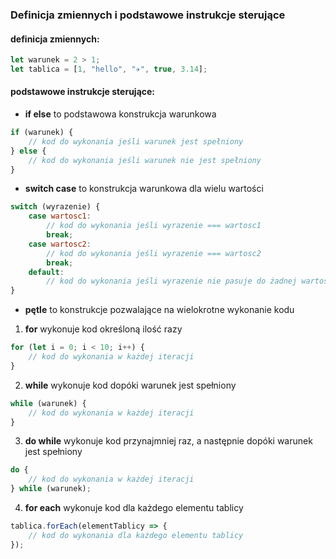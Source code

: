 ### Definicja zmiennych i podstawowe instrukcje sterujące
#### definicja zmiennych:
``` js
let warunek = 2 > 1;
let tablica = [1, "hello", "✈️", true, 3.14];
```
#### podstawowe instrukcje sterujące:
 -  **if else** to podstawowa konstrukcja warunkowa
``` js
if (warunek) {
	// kod do wykonania jeśli warunek jest spełniony
} else {
	// kod do wykonania jeśli warunek nie jest spełniony
}
```
 - **switch case** to konstrukcja warunkowa dla wielu wartości
``` js
switch (wyrazenie) {
	case wartosc1:
		// kod do wykonania jeśli wyrazenie === wartosc1
		break;
	case wartosc2:
		// kod do wykonania jeśli wyrazenie === wartosc2
		break;
	default:
		// kod do wykonania jeśli wyrazenie nie pasuje do żadnej wartości
}
```
 - **pętle** to konstrukcje pozwalające na wielokrotne wykonanie kodu
 1. **for** wykonuje kod określoną ilość razy
``` js
for (let i = 0; i < 10; i++) {
	// kod do wykonania w każdej iteracji
}
```
 2. **while** wykonuje kod dopóki warunek jest spełniony
``` js
while (warunek) {
	// kod do wykonania w każdej iteracji
}
```
 3. **do while** wykonuje kod przynajmniej raz, a następnie dopóki warunek jest spełniony
``` js
do {
	// kod do wykonania w każdej iteracji
} while (warunek);
```
 4. **for each** wykonuje kod dla każdego elementu tablicy
``` js
tablica.forEach(elementTablicy => {
	// kod do wykonania dla każdego elementu tablicy
});
```